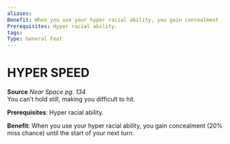 ```yaml
---
aliases: 
Benefit: When you use your hyper racial ability, you gain concealment (20% miss chance) until the start of your next turn.
Prerequisites: Hyper racial ability.
tags: 
Type: General Feat
---
```

# HYPER SPEED
**Source** _Near Space pg. 134_  
You can’t hold still, making you difficult to hit.

**Prerequisites**: Hyper racial ability.

**Benefit**: When you use your hyper racial ability, you gain concealment (20% miss chance) until the start of your next turn.

